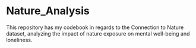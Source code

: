 # Nature_Analysis
This repository has my codebook in regards to the Connection to Nature dataset, analyzing the impact of nature exposure on mental well-being and loneliness.
